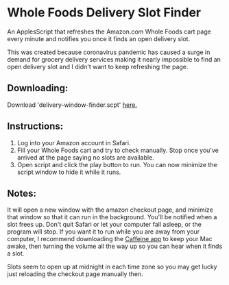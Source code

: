 # Whole Foods Delivery Slot Finder
An ApplesScript that refreshes the Amazon.com Whole Foods cart page every minute and notifies you once it finds an open delivery slot.

This was created because coronavirus pandemic has caused a surge in demand for grocery delivery services making it nearly impossible to find an open delivery slot and I didn't want to keep refreshing the page.

Downloading:
-
Download 'delivery-window-finder.scpt' [here.](https://github.com/ahertel/wholefoods-delivery-slot-finder/raw/master/delivery-window-finder.scpt)

Instructions:
-
1. Log into your Amazon account in Safari.
2. Fill your Whole Foods cart and try to check manually. Stop once you've arrived at the page saying no slots are available.
3. Open script and click the play button to run. You can now minimize the script window to hide it while it runs.

Notes:
-
It will open a new window with the amazon checkout page, and minimize that window so that it can run in the background.
You'll be notified when a slot frees up. Don't quit Safari or let your computer fall asleep, or the program will stop.
If you want it to run while you are away from your computer, I recommend downloading the [Caffeine app](http://lightheadsw.com/caffeine/) to keep your Mac awake, then turning the volume all the way up so you can hear when it finds a slot.

Slots seem to open up at midnight in each time zone so you may get lucky just reloading the checkout page manually then.
